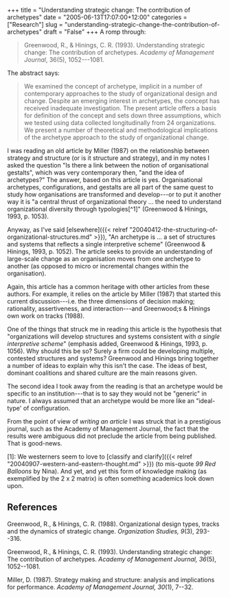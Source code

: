 +++
title = "Understanding strategic change: The contribution of archetypes"
date = "2005-06-13T17:07:00+12:00"
categories = ["Research"]
slug = "understanding-strategic-change-the-contribution-of-archetypes"
draft = "False"
+++
A romp through:

> 
> Greenwood, R., & Hinings, C. R. (1993).
Understanding strategic change: The contribution of archetypes.  _Academy of
Management Journal_, 36(5), 1052---1081.

The abstract says:

>  We examined the concept of archetype, implicit in a number of
contemporary approaches to the study of organizational design and change.
Despite an emerging interest in archetypes, the concept has received inadequate
investigation. The present article offers a basis for definition of the concept
and sets down three assumptions, which we tested using data collected
longitudinally from 24 organizations. We present a number of theoretical and
methodological implications of the archetype approach to the study of
organizational change.

I was reading an old article by Miller (1987) on the relationship between
strategy and structure (or is it structure and strategy), and in my notes I
asked the question "Is there a link between the notion of organisational
gestalts", which was very contemporary then, "and the idea of archetypes?" The
answer, based on this article is yes.  Organisational archetypes,
configurations, and gestalts are all part of the same quest to study how
organisations are transformed and develop---or to put it another way it is "a
central thrust of organizational theory ... the need to understand
organizational diversity through typologies[^1]" (Greenwood  & Hinings, 1993,
p. 1053).

Anyway, as I've said
[elsewhere]({{< relref "20040412-the-structuring-of-organizational-structures.md" >}}),
"An archetype is ... a set of structures and systems that reflects a single
interpretive scheme" (Greenwood & Hinings, 1993, p. 1052). The article seeks to
provide an understanding of large-scale change as an organisation moves from
one archetype to another (as opposed to micro or incremental changes within the
organisation).

Again, this article has a common heritage with other articles from these
authors. For example, it relies on the article by Miller (1987) that started
this current discussion---i.e. the three dimensions of decision making;
rationality, assertiveness, and interaction---and Greenwood;s & Hinings own
work on tracks (1988).

One of the things that struck me in reading this article is the hypothesis that
"organizations will develop structures and systems consistent with _a single
interpretive scheme_" (emphasis added, Greenwood & Hinings, 1993, p. 1056). Why
should this be so? Surely a firm could be developing multiple, contested
structures and systems? Greenwood and Hinings bring together a number of ideas
to explain why this isn't the case. The ideas of best, dominant coalitions and
shared culture are the main reasons given.

The second idea I took away from the reading is that an archetype would be
specific to an institution---that is to say they would not be "generic" in
nature. I always assumed that an archetype would be more like an "ideal-type'
of configuration.

From the point of view of _writing an article_ I was struck that in a
prestigious journal, such as the Academy of Management Journal, the fact that
the results were ambiguous did not preclude the article from being published.
That is good-news.


[1]: We westerners seem to love to [classify and
clarify]({{< relref "20040907-western-and-eastern-thought.md" >}})
(to mis-quote _99 Red Balloons_ by Nina). And yet, and yet this form of
knowledge making (as exemplified by the 2 x 2 matrix) is often something
academics look down upon.


## References

Greenwood, R., & Hinings, C. R. (1988).  Organizational design types, tracks
and the dynamics of strategic change. _Organization Studies, 9_(3), 293--316.

Greenwood, R., & Hinings, C. R. (1993).  Understanding strategic change: The
contribution of archetypes.  _Academy of Management Journal, 36_(5),
1052--1081. 

Miller, D. (1987). Strategy making and structure: analysis and implications for
performance.  _Academy of Management Journal, 30_(1), 7--32. 


